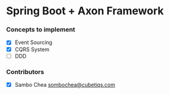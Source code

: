 # Spring Boot + Axon Framework
### Concepts to implement
- [x] Event Sourcing
- [x] CQRS System
- [ ] DDD

### Contributors
- [x] Sambo Chea <sombochea@cubetiqs.com>